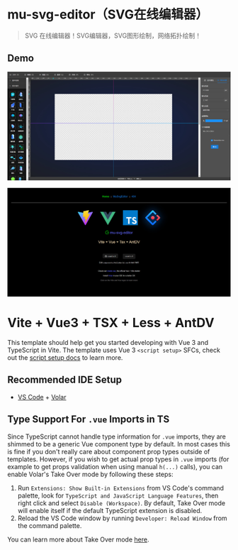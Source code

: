 # mu-svg-editor（SVG在线编辑器）

> SVG 在线编辑器！SVG编辑器，SVG图形绘制，网络拓扑绘制！

## Demo

![demo](https://github.com/MuGuiLin/mu-svg-editor/blob/master/src/assets/img/demo.jpg?raw=true)

![demo](https://github.com/MuGuiLin/mu-svg-editor/blob/master/src/assets/img/home.jpg?raw=true)

# Vite + Vue3 + TSX + Less + AntDV 

This template should help get you started developing with Vue 3 and TypeScript in Vite. The template uses Vue 3 `<script setup>` SFCs, check out the [script setup docs](https://v3.vuejs.org/api/sfc-script-setup.html#sfc-script-setup) to learn more.

## Recommended IDE Setup

- [VS Code](https://code.visualstudio.com/) + [Volar](https://marketplace.visualstudio.com/items?itemName=Vue.volar)

## Type Support For `.vue` Imports in TS

Since TypeScript cannot handle type information for `.vue` imports, they are shimmed to be a generic Vue component type by default. In most cases this is fine if you don't really care about component prop types outside of templates. However, if you wish to get actual prop types in `.vue` imports (for example to get props validation when using manual `h(...)` calls), you can enable Volar's Take Over mode by following these steps:

1. Run `Extensions: Show Built-in Extensions` from VS Code's command palette, look for `TypeScript and JavaScript Language Features`, then right click and select `Disable (Workspace)`. By default, Take Over mode will enable itself if the default TypeScript extension is disabled.
2. Reload the VS Code window by running `Developer: Reload Window` from the command palette.

You can learn more about Take Over mode [here](https://github.com/johnsoncodehk/volar/discussions/471).

